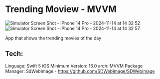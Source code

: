 # Trending Moview - MVVM

![Simulator Screen Shot - iPhone 14 Pro - 2024-11-14 at 14 32 52](https://github.com/user-attachments/assets/ffdce3d4-55eb-4c78-a96a-6efe020840eb)
![Simulator Screen Shot - iPhone 14 Pro - 2024-11-14 at 14 32 57](https://github.com/user-attachments/assets/8ee934e2-421b-42e8-991b-cf7ad98cebea)

App that shows the trending movies of the day

## Tech:

Linguage: Swift 5
iOS Minimum Version: 16.0
arch: MVVM
Package Manager: SdWebImage - https://github.com/SDWebImage/SDWebImage
